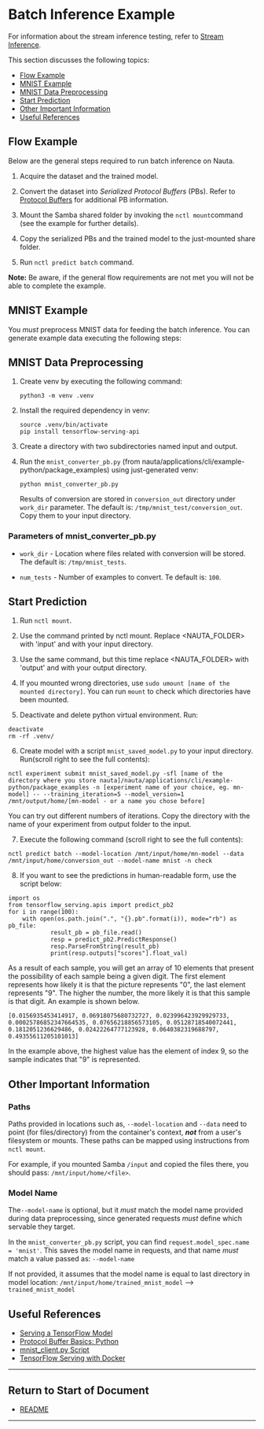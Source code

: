 # Batch Inference Example

For information about the stream inference testing, refer to [Stream Inference](streaming_inference.md).

This section discusses the following topics: 

 - [Flow Example](#flow-example)
 - [MNIST Example](#mnist-example)  
 - [MNIST Data Preprocessing](#mnist-data-preprocessing)
 - [Start Prediction](#start-prediction)
 - [Other Important Information](#other-important-information)
 - [Useful References](#useful-references)

## Flow Example

Below are the general steps required to run batch inference on Nauta.

1. Acquire the dataset and the trained model.

1. Convert the dataset into _Serialized Protocol Buffers_ (PBs). Refer to [Protocol Buffers](https://developers.google.com/protocol-buffers) for additional PB information.

1. Mount the Samba shared folder by invoking the `nctl mount`command (see the example for further details).

1. Copy the serialized PBs and the trained model to the just-mounted share folder.

1. Run `nctl predict batch` command.

**Note:** Be aware, if the general flow requirements are not met you will not be able to complete the example.

## MNIST Example

You _must_ preprocess MNIST data for feeding the batch inference. You can generate example data executing the following steps:

## MNIST Data Preprocessing

1. Create venv by executing the following command:

   ```
   python3 -m venv .venv
   ```

1. Install the required dependency in venv:

   ```
   source .venv/bin/activate
   pip install tensorflow-serving-api
   ```
   
1. Create a directory with two subdirectories named input and output.

1. Run the `mnist_converter_pb.py` (from nauta/applications/cli/example-python/package_examples) using just-generated venv:

   ```
   python mnist_converter_pb.py
   ```
   Results of conversion are stored in `conversion_out` directory under `work_dir` parameter. The default is: `/tmp/mnist_test/conversion_out`. Copy them to your input directory.

### Parameters of mnist_converter_pb.py

* `work_dir` - Location where files related with conversion will be stored. The default is: `/tmp/mnist_tests`.

* `num_tests` - Number of examples to convert.  Te default is: `100`.

## Start Prediction

1. Run `nctl mount`.

2. Use the command printed by nctl mount. Replace <NAUTA_FOLDER> with 'input' and <MOUNTPOINT> with your input directory.

3. Use the same command, but this time replace <NAUTA_FOLDER> with 'output' and <MOUNTPOINT> with your output directory.

4. If you mounted wrong directories, use `sudo umount [name of the mounted directory]`. You can run `mount` to check which directories have been mounted.

5. Deactivate and delete python virtual environment. Run:
```
deactivate
rm -rf .venv/
```

6. Create model with a script `mnist_saved_model.py` to your input directory. Run(scroll right to see the full contents):
```
nctl experiment submit mnist_saved_model.py -sfl [name of the directory where you store nauta]/nauta/applications/cli/example-python/package_examples -n [experiment name of your choice, eg. mn-model] -- --training_iteration=5 --model_version=1 /mnt/output/home/[mn-model - or a name you chose before]
```
You can try out different numbers of iterations.
Copy the directory with the name of your experiment from output folder to the input.

7. Execute the following command (scroll right to see the full contents):

  ```
nctl predict batch --model-location /mnt/input/home/mn-model --data /mnt/input/home/conversion_out --model-name mnist -n check
  ```

8. If you want to see the predictions in human-readable form, use the script below:
```
import os
from tensorflow_serving.apis import predict_pb2
for i in range(100):
    with open(os.path.join(".", "{}.pb".format(i)), mode="rb") as pb_file:
            result_pb = pb_file.read()
            resp = predict_pb2.PredictResponse()
            resp.ParseFromString(result_pb)
            print(resp.outputs["scores"].float_val)
```
As a result of each sample, you will get an array of 10 elements that present the possibility of each sample being a given digit. The first element represents how likely it is that the picture represents "0", the last element represents "9". The higher the number, the more likely it is that this sample is that digit. An example is shown below.

```angular2
[0.0156935453414917, 0.06918075680732727, 0.023996423929929733, 0.00025786852347664535, 0.07656218856573105, 0.05128718540072441, 0.1812051236629486, 0.02422264777123928, 0.0640382319688797, 0.49355611205101013]
```
In the example above, the highest value has the element of index 9, so the sample indicates that "9" is represented.

## Other Important Information

### Paths 

Paths provided in locations such as, `--model-location` and `--data` need to point (for files/directory) from the container's context, _**not**_ from a user's filesystem or mounts. These paths can be mapped using instructions from `nctl mount`. 

For example, if you mounted Samba `/input` and copied the files there, you should pass: `/mnt/input/home/<file>`.

### Model Name

The`--model-name` is optional, but it _must_ match the model name provided during data preprocessing, since generated requests _must_ define which servable they target. 

In the `mnist_converter_pb.py` script, you can find 
`request.model_spec.name = 'mnist'`. This saves the model name in requests, and that name _must_ match a value passed as: 
`--model-name`

If not provided, it assumes that the model name is equal to last directory in model location:
`/mnt/input/home/trained_mnist_model` --> `trained_mnist_model`

## Useful References

* [Serving a TensorFlow Model](https://www.tensorflow.org/serving/serving_basic)
* [Protocol Buffer Basics: Python](https://developers.google.com/protocol-buffers/docs/pythontutorial)
* [mnist_client.py Script](https://github.com/tensorflow/serving/blob/master/tensorflow_serving/example/mnist_client.py)
* [TensorFlow Serving with Docker](https://www.tensorflow.org/serving/docker)

----------------------
## Return to Start of Document

* [README](../README.md)

----------------------


